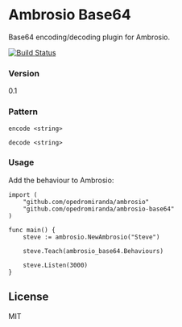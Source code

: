 # Ambrosio Base64

Base64 encoding/decoding plugin for Ambrosio.

[![Build Status](https://travis-ci.org/opedromiranda/ambrosio-base64.svg)](https://travis-ci.org/opedromiranda/ambrosio-base64)


### Version
0.1

### Pattern
```
encode <string>
```
```
decode <string>
```
### Usage

Add the behaviour to Ambrosio:

```golang
import (
    "github.com/opedromiranda/ambrosio"
    "github.com/opedromiranda/ambrosio-base64"
)

func main() {
	steve := ambrosio.NewAmbrosio("Steve")

    steve.Teach(ambrosio_base64.Behaviours)

	steve.Listen(3000)
}

```

License
----

MIT
